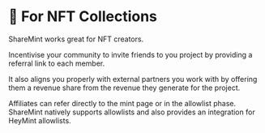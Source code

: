 # 🎨 For NFT Collections

ShareMint works great for NFT creators.

Incentivise your community to invite friends to you project by providing a referral link to each member.

It also aligns you properly with external partners you work with by offering them a revenue share from the revenue they generate for the project.

Affiliates can refer directly to the mint page or in the allowlist phase. ShareMint natively supports allowlists and also provides an integration for HeyMint allowlists.
